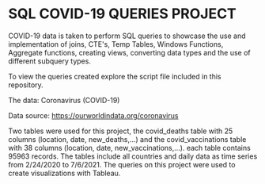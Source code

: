 # SQL COVID-19 QUERIES PROJECT

COVID-19 data is taken to perform SQL queries to showcase the use and implementation of joins, CTE's, Temp Tables, Windows Functions, Aggregate functions, creating views, converting data types and the use of different subquery types. 

To view the queries created explore the script file included in this repository.

The data: Coronavirus (COVID-19)

Data source: https://ourworldindata.org/coronavirus

Two tables were used for this project, the covid_deaths table with 25 columns (location, date, new_deaths,...) and the covid_vaccinations table with 38 columns (location, date, new_vaccinations,...). each table contains 95963 records. The tables include all countries and daily data as time series from 2/24/2020 to 7/6/2021. The queries on this project were used to create visualizations with Tableau.





